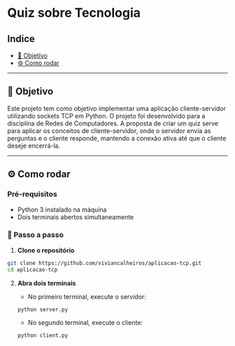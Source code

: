 # Quiz sobre Tecnologia

## Indice

+ [🎯 Objetivo](#🎯-objetivo)
+ [⚙️ Como rodar](#⚙️-como-rodar)

---

## 🎯 Objetivo

Este projeto tem como objetivo implementar uma aplicação cliente-servidor utilizando sockets TCP em Python. O projeto foi desenvolvido para a disciplina de Redes de Computadores. A proposta de criar um quiz serve para aplicar os conceitos de cliente-servidor, onde o servidor envia as perguntas e o cliente responde, mantendo a conexão ativa até que o cliente deseje encerrá-la.

---

## ⚙️ Como rodar

### Pré-requisitos

- Python 3 instalado na máquina
- Dois terminais abertos simultaneamente

### 🚀 Passo a passo

1. **Clone o repositório**

```bash
git clone https://github.com/viviancalheiros/aplicacao-tcp.git
cd aplicacao-tcp
```

2. **Abra dois terminais**

    + No primeiro terminal, execute o servidor:

    ```bash
    python server.py
    ```

    + No segundo terminal, execute o cliente:

    ```bash
    python client.py
    ```